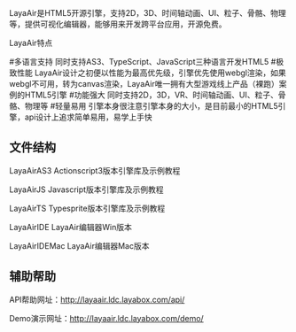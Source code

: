 LayaAir是HTML5开源引擎，支持2D，3D、时间轴动画、UI、粒子、骨骼、物理等，提供可视化编辑器，能够用来开发跨平台应用，开源免费。

LayaAir特点

#多语言支持
同时支持AS3、TypeScript、JavaScript三种语言开发HTML5
#极致性能
LayaAir设计之初便以性能为最高优先级，引擎优先使用webgl渲染，如果webgl不可用，转为canvas渲染，LayaAir唯一拥有大型游戏线上产品（裸跑）案例的HTML5引擎
#功能强大
同时支持2D，3D，VR、时间轴动画、UI、粒子、骨骼、物理等
#轻量易用
引擎本身很注意引擎本身的大小，是目前最小的HTML5引擎，api设计上追求简单易用，易学上手快


文件结构
-------------------
LayaAirAS3 Actionscript3版本引擎库及示例教程

LayaAirJS Javascript版本引擎库及示例教程

LayaAirTS Typesprite版本引擎库及示例教程

LayaAirIDE LayaAir编辑器Win版本

LayaAirIDEMac LayaAir编辑器Mac版本

辅助帮助
-------------------
API帮助网址：http://layaair.ldc.layabox.com/api/

Demo演示网址：http://layaair.ldc.layabox.com/demo/
